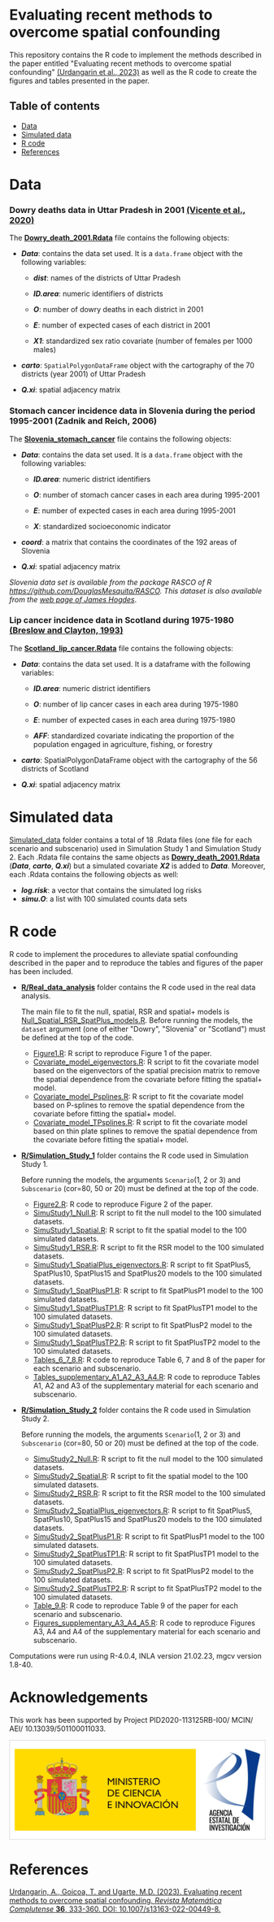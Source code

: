 # Evaluating recent methods to overcome spatial confounding

This repository contains the R code to implement the methods described in the paper entitled "Evaluating recent methods to overcome spatial confounding" [(Urdangarin et al., 2023)](https://link.springer.com/article/10.1007/s13163-022-00449-8) as well as the R code to create the figures and tables presented in the paper.

## Table of contents

-   [Data](#Data)
-   [Simulated data](#Simulated-data)
-   [R code](#R-code)
-   [References](#References)

# Data

### Dowry deaths data in Uttar Pradesh in 2001 [(Vicente et al., 2020)](https://rss.onlinelibrary.wiley.com/doi/10.1111/rssa.12545)

The [**Dowry_death_2001.Rdata**](https://github.com/spatialstatisticsupna/Spatial_confounding_article/blob/main/Data/Dowry_death_2001.Rdata) file contains the following objects:

-   ***Data***: contains the data set used. It is a `data.frame` object with the following variables:

    -   ***dist***: names of the districts of Uttar Pradesh

    -   ***ID.area***: numeric identifiers of districts

    -   ***O***: number of dowry deaths in each district in 2001

    -   ***E***: number of expected cases of each district in 2001

    -   ***X1***: standardized sex ratio covariate (number of females per 1000 males)

-   ***carto***: `SpatialPolygonDataFrame` object with the cartography of the 70 districts (year 2001) of Uttar Pradesh

-   ***Q.xi***: spatial adjacency matrix

### Stomach cancer incidence data in Slovenia during the period 1995-2001 (Zadnik and Reich, 2006)

The [**Slovenia_stomach_cancer**](https://github.com/spatialstatisticsupna/Spatial_confounding_article/blob/main/Data/Slovenia_stomach_cancer.Rdata) file contains the following objects:

-   ***Data***: contains the data set used. It is a `data.frame` object with the following variables:

    -   ***ID.area***: numeric district identifiers

    -   ***O***: number of stomach cancer cases in each area during 1995-2001

    -   ***E***: number of expected cases in each area during 1995-2001

    -   ***X***: standardized socioeconomic indicator

-   ***coord***: a matrix that contains the coordinates of the 192 areas of Slovenia

-   ***Q.xi***: spatial adjacency matrix

*Slovenia data set is available from the package RASCO of R <https://github.com/DouglasMesquita/RASCO>. This dataset is also available from the [web page of James Hogdes](https://www.biostat.umn.edu/~hodges/RPLMBook/Datasets/Datasets.html)*.

### Lip cancer incidence data in Scotland during 1975-1980 [(Breslow and Clayton, 1993)](https://www.jstor.org/stable/2290687?origin=crossref#metadata_info_tab_contents)

The [**Scotland_lip_cancer.Rdata**](https://github.com/spatialstatisticsupna/Spatial_confounding_article/blob/main/Data/Scotland_lip_cancer.Rdata) file contains the following objects:

-   ***Data***: contains the data set used. It is a dataframe with the following variables:

    -   ***ID.area***: numeric district identifiers

    -   ***O***: number of lip cancer cases in each area during 1975-1980

    -   ***E***: number of expected cases in each area during 1975-1980

    -   ***AFF***: standardized covariate indicating the proportion of the population engaged in agriculture, fishing, or forestry

-   ***carto***: SpatialPolygonDataFrame object with the cartography of the 56 districts of Scotland

-   ***Q.xi***: spatial adjacency matrix

# Simulated data

[Simulated_data](https://github.com/spatialstatisticsupna/Spatial_confounding_article/tree/main/Simulated_data) folder contains a total of 18 .Rdata files (one file for each scenario and subscenario) used in Simulation Study 1 and Simulation Study 2. Each .Rdata file contains the same objects as [**Dowry_death_2001.Rdata**](https://github.com/spatialstatisticsupna/Spatial_confounding_article/blob/main/Data/Dowry_death_2001.Rdata) (***Data***, ***carto***, ***Q.xi***) but a simulated covariate ***X2*** is added to ***Data***. Moreover, each .Rdata contains the following objects as well:

-   ***log.risk***: a vector that contains the simulated log risks
-   ***simu.O***: a list with 100 simulated counts data sets

# R code

R code to implement the procedures to alleviate spatial confounding described in the paper and to reproduce the tables and figures of the paper has been included.

-   [**R/Real_data_analysis**](https://github.com/spatialstatisticsupna/Spatial_confounding_article/tree/main/R/Real_data_analysis) folder contains the R code used in the real data analysis.

    The main file to fit the null, spatial, RSR and spatial+ models is [Null_Spatial_RSR_SpatPlus_models.R](https://github.com/spatialstatisticsupna/Simulation_confounding_article/blob/main/R/Real_data_analysis/Null_Spatial_RSR_SpatPlus_models.R). Before running the models, the `dataset` argument (one of either "Dowry", "Slovenia" or "Scotland") must be defined at the top of the code.

    -   [Figure1.R](https://github.com/spatialstatisticsupna/Simulation_confounding_article/blob/main/R/Real_data_analysis/Figure1.R): R script to reproduce Figure 1 of the paper.
    -   [Covariate_model_eigenvectors.R](https://github.com/spatialstatisticsupna/Simulation_confounding_article/blob/main/R/Real_data_analysis/Covariate_model_eigenvectors.R): R script to fit the covariate model based on the eigenvectors of the spatial precision matrix to remove the spatial dependence from the covariate before fitting the spatial+ model.
    -   [Covariate_model_Psplines.R](https://github.com/spatialstatisticsupna/Simulation_confounding_article/blob/main/R/Real_data_analysis/Covariate_model_Psplines.R): R script to fit the covariate model based on P-splines to remove the spatial dependence from the covariate before fitting the spatial+ model.
    -   [Covariate_model_TPsplines.R](https://github.com/spatialstatisticsupna/Simulation_confounding_article/blob/main/R/Real_data_analysis/Covariate_model_TPsplines.R): R script to fit the covariate model based on thin plate splines to remove the spatial dependence from the covariate before fitting the spatial+ model.

-   [**R/Simulation_Study_1**](https://github.com/spatialstatisticsupna/Spatial_confounding_article/tree/main/R/Simulation_study_1) folder contains the R code used in Simulation Study 1.

    Before running the models, the arguments `Scenario`(1, 2 or 3) and `Subscenario` (cor=80, 50 or 20) must be defined at the top of the code.

    -   [Figure2.R](https://github.com/spatialstatisticsupna/Simulation_confounding_article/blob/main/R/Simulation_study_1/Figure2.R): R code to reproduce Figure 2 of the paper.
    -   [SimuStudy1_Null.R](https://github.com/spatialstatisticsupna/Simulation_confounding_article/blob/main/R/Simulation_study_1/SimuStudy1_Null.R): R script to fit the null model to the 100 simulated datasets.
    -   [SimuStudy1_Spatial.R](https://github.com/spatialstatisticsupna/Simulation_confounding_article/blob/main/R/Simulation_study_1/SimuStudy1_Spatial.R): R script to fit the spatial model to the 100 simulated datasets.
    -   [SimuStudy1_RSR.R](https://github.com/spatialstatisticsupna/Simulation_confounding_article/blob/main/R/Simulation_study_1/SimuStudy1_RSR.R): R script to fit the RSR model to the 100 simulated datasets.
    -   [SimuStudy1_SpatialPlus_eigenvectors.R](https://github.com/spatialstatisticsupna/Simulation_confounding_article/blob/main/R/Simulation_study_1/SimuStudy1_SpatialPlus_eigenvectors.R): R script to fit SpatPlus5, SpatPlus10, SpatPlus15 and SpatPlus20 models to the 100 simulated datasets.
    -   [SimuStudy1_SpatPlusP1.R](https://github.com/spatialstatisticsupna/Simulation_confounding_article/blob/main/R/Simulation_study_1/SimuStudy1_SpatPlusP1.R): R script to fit SpatPlusP1 model to the 100 simulated datasets.
    -   [SimuStudy1_SpatPlusTP1.R](https://github.com/spatialstatisticsupna/Simulation_confounding_article/blob/main/R/Simulation_study_1/SimuStudy1_SpatPlusTP1.R): R script to fit SpatPlusTP1 model to the 100 simulated datasets.
    -   [SimuStudy1_SpatPlusP2.R](https://github.com/spatialstatisticsupna/Simulation_confounding_article/blob/main/R/Simulation_study_1/SimuStudy1_SpatPlusP2.R): R script to fit SpatPlusP2 model to the 100 simulated datasets.
    -   [SimuStudy1_SpatPlusTP2.R](https://github.com/spatialstatisticsupna/Simulation_confounding_article/blob/main/R/Simulation_study_1/SimuStudy1_SpatPlusTP2.R): R script to fit SpatPlusTP2 model to the 100 simulated datasets.
    -   [Tables_6_7_8.R](https://github.com/spatialstatisticsupna/Simulation_confounding_article/blob/main/R/Simulation_study_1/Tables_6_7_8.R): R code to reproduce Table 6, 7 and 8 of the paper for each scenario and subscenario.
    -   [Tables_supplementary_A1_A2_A3_A4.R](https://github.com/spatialstatisticsupna/Simulation_confounding_article/blob/main/R/Simulation_study_1/Tables_supplementary_A1_A2_A3_A4.R): R code to reproduce Tables A1, A2 and A3 of the supplementary material for each scenario and subscenario.

-   [**R/Simulation_Study_2**](https://github.com/spatialstatisticsupna/Spatial_confounding_article/tree/main/R/Simulation_study_2) folder contains the R code used in Simulation Study 2.

    Before running the models, the arguments `Scenario`(1, 2 or 3) and `Subscenario` (cor=80, 50 or 20) must be defined at the top of the code.

    -   [SimuStudy2_Null.R](https://github.com/spatialstatisticsupna/Simulation_confounding_article/blob/main/R/Simulation_study_2/SimuStudy2_Null.R): R script to fit the null model to the 100 simulated datasets.
    -   [SimuStudy2_Spatial.R](https://github.com/spatialstatisticsupna/Simulation_confounding_article/blob/main/R/Simulation_study_2/SimuStudy2_Spatial.R): R script to fit the spatial model to the 100 simulated datasets.
    -   [SimuStudy2_RSR.R](https://github.com/spatialstatisticsupna/Simulation_confounding_article/blob/main/R/Simulation_study_2/SimuStudy2_RSR.R): R script to fit the RSR model to the 100 simulated datasets.
    -   [SimuStudy2_SpatialPlus_eigenvectors.R](https://github.com/spatialstatisticsupna/Simulation_confounding_article/blob/main/R/Simulation_study_2/SimuStudy2_SpatialPlus_eigenvectors.R): R script to fit SpatPlus5, SpatPlus10, SpatPlus15 and SpatPlus20 models to the 100 simulated datasets.
    -   [SimuStudy2_SpatPlusP1.R](https://github.com/spatialstatisticsupna/Simulation_confounding_article/blob/main/R/Simulation_study_2/SimuStudy2_SpatPlusP1.R): R script to fit SpatPlusP1 model to the 100 simulated datasets.
    -   [SimuStudy2_SpatPlusTP1.R](https://github.com/spatialstatisticsupna/Simulation_confounding_article/blob/main/R/Simulation_study_2/SimuStudy2_SpatPlusTP1.R): R script to fit SpatPlusTP1 model to the 100 simulated datasets.
    -   [SimuStudy2_SpatPlusP2.R](https://github.com/spatialstatisticsupna/Simulation_confounding_article/blob/main/R/Simulation_study_2/SimuStudy2_SpatPlusP2.R): R script to fit SpatPlusP2 model to the 100 simulated datasets.
    -   [SimuStudy2_SpatPlusTP2.R](https://github.com/spatialstatisticsupna/Simulation_confounding_article/blob/main/R/Simulation_study_2/SimuStudy2_SpatPlusTP2.R): R script to fit SpatPlusTP2 model to the 100 simulated datasets.
    -   [Table_9.R](https://github.com/spatialstatisticsupna/Simulation_confounding_article/blob/main/R/Simulation_study_2/Table_9.R): R code to reproduce Table 9 of the paper for each scenario and subscenario.
    -   [Figures_supplementary_A3_A4_A5.R](https://github.com/spatialstatisticsupna/Simulation_confounding_article/blob/main/R/Simulation_study_2/Figures_supplementary_A3_A4_A5.R): R code to reproduce Figures A3, A4 and A4 of the supplementary material for each scenario and subscenario.

Computations were run using R-4.0.4, INLA version 21.02.23, mgcv version 1.8-40.

# Acknowledgements

This work has been supported by Project PID2020-113125RB-I00/ MCIN/ AEI/ 10.13039/501100011033.

![image](https://github.com/spatialstatisticsupna/Comparing-R-INLA-and-NIMBLE/blob/main/micin-aei.jpg)

# References

[Urdangarin, A., Goicoa, T. and Ugarte, M.D. (2023). Evaluating recent methods to overcome spatial confounding. *Revista Matemática Complutense* **36**, 333-360. DOI: 10.1007/s13163-022-00449-8.](https://link.springer.com/article/10.1007/s13163-022-00449-8)

